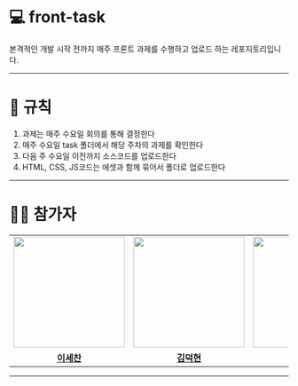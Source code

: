 # 💻 front-task

본격적인 개발 시작 전까지 매주 프론트 과제를 수행하고 업로드 하는 레포지토리입니다.

---

# 📃 규칙

1. 과제는 매주 수요일 회의를 통해 결정한다
2. 매주 수요일 task 폴더에서 해당 주차의 과제를 확인한다
3. 다음 주 수요일 이전까지 소스코드를 업로드한다
4. HTML, CSS, JS코드는 에셋과 함께 묶어서 폴더로 업로드한다

---

# 👨‍🎓 참가자

<table>
 <tr>
    <td align="center"><a href="https://github.com/dryflowery"><img src="https://avatars.githubusercontent.com/dryflowery" width="200px;" alt=""></a></td>
    <td align="center"><a href="https://github.com/deokh01"><img src="https://avatars.githubusercontent.com/deokh01" width="200px;" alt=""></a></td>
    <td align="center"><a href="https://github.com/pwk0131"><img src="https://avatars.githubusercontent.com/pwk0131" width="200px;" alt=""></a></td>
  </tr>
  <tr>
    <td align="center"><a href="https://github.com/dryflowery"><b>이세찬</b></a></td>
    <td align="center"><a href="https://github.com/deokh01"><b>김덕현</b></a></td>
    <td align="center"><a href="https://github.com/pwk0131"><b>박웅기</b></a></td>
  </tr>
</table>

---
